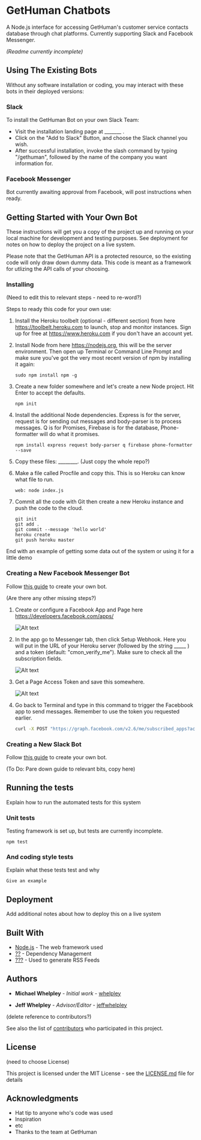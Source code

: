 # GetHuman Chatbots

A Node.js interface for accessing GetHuman's customer service contacts database through chat platforms. Currently supporting Slack and Facebook Messenger.

*(Readme currently incomplete)*

## Using The Existing Bots

Without any software installation or coding, you may interact with these bots in their deployed versions:

### Slack

To install the GetHuman Bot on your own Slack Team:

* Visit the installation landing page at _______ .
* Click on the "Add to Slack" Button, and choose the Slack channel you wish.
* After successful installation, invoke the slash command by typing "/gethuman", followed by the name of the company you want information for.

### Facebook Messenger

Bot currently awaiting approval from Facebook, will post instructions when ready.

## Getting Started with Your Own Bot

These instructions will get you a copy of the project up and running on your local machine for development and testing purposes. See deployment for notes on how to deploy the project on a live system.

Please note that the GetHuman API is a protected resource, so the existing code will only draw down dummy data. This code is meant as a framework for utlizing the API calls of your choosing.


### Installing

(Need to edit this to relevant steps - need to re-word?)

Steps to ready this code for your own use:

1. Install the Heroku toolbelt (optional - different section) from here https://toolbelt.heroku.com to launch, stop and monitor instances. Sign up for free at https://www.heroku.com if you don't have an account yet.

2. Install Node from here https://nodejs.org, this will be the server environment. Then open up Terminal or Command Line Prompt and make sure you've got the very most recent version of npm by installing it again:

    ```
    sudo npm install npm -g
    ```

3. Create a new folder somewhere and let's create a new Node project. Hit Enter to accept the defaults.

    ```
    npm init
    ```

4. Install the additional Node dependencies. Express is for the server, request is for sending out messages and body-parser is to process messages. Q is for Promises, Firebase is for the database, Phone-formatter will do what it promises.

    ```
    npm install express request body-parser q firebase phone-formatter --save
    ```

5. Copy these files: ________. (Just copy the whole repo?)

6. Make a file called Procfile and copy this. This is so Heroku can know what file to run.

    ```
    web: node index.js
    ```

7. Commit all the code with Git then create a new Heroku instance and push the code to the cloud.

    ```
    git init
    git add .
    git commit --message 'hello world'
    heroku create
    git push heroku master
    ```
End with an example of getting some data out of the system or using it for a little demo

### Creating a New Facebook Messenger Bot

Follow [this guide](https://github.com/jw84/messenger-bot-tutorial) to create your own bot.

(Are there any other missing steps?)

1. Create or configure a Facebook App and Page here https://developers.facebook.com/apps/

    ![Alt text](/demo/shot1.jpg)

2. In the app go to Messenger tab, then click Setup Webhook. Here you will put in the URL of your Heroku server (followed by the string _____ ) and a token (default: "cmon_verify_me"). Make sure to check all the subscription fields.

    ![Alt text](/demo/shot3.jpg)

3. Get a Page Access Token and save this somewhere.

    ![Alt text](/demo/shot2.jpg)

4. Go back to Terminal and type in this command to trigger the Facebbook app to send messages. Remember to use the token you requested earlier.

    ```bash
    curl -X POST "https://graph.facebook.com/v2.6/me/subscribed_apps?access_token=<PAGE_ACCESS_TOKEN>"
    ```

### Creating a New Slack Bot

Follow [this guide](https://github.com/mccreath/isitup-for-slack/blob/master/docs/TUTORIAL.md) to create your own bot.

(To Do: Pare down guide to relevant bits, copy here)

## Running the tests

Explain how to run the automated tests for this system

### Unit tests

Testing framework is set up, but tests are currently incomplete.

```
npm test
```

### And coding style tests

Explain what these tests test and why

```
Give an example
```

## Deployment

Add additional notes about how to deploy this on a live system

## Built With

* [Node.js](https://www.npmjs.com/) - The web framework used
* [??](https://maven.apache.org/) - Dependency Management
* [???](https://rometools.github.io/rome/) - Used to generate RSS Feeds




## Authors

* **Michael Whelpley** - *Initial work* - [whelpley](https://github.com/whelpley)

* **Jeff Whelpley** - *Advisor/Editor* - [jeffwhelpley](https://github.com/jeffwhelpley)

(delete reference to contributors?)

See also the list of [contributors](https://github.com/your/project/contributors) who participated in this project.

## License

(need to choose License)

This project is licensed under the MIT License - see the [LICENSE.md](LICENSE.md) file for details

## Acknowledgments


* Hat tip to anyone who's code was used
* Inspiration
* etc
* Thanks to the team at GetHuman
